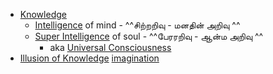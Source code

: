 - [Knowledge]()
    - [Intelligence]() of mind - ^^சிற்றறிவு - மனதின் அறிவு ^^
    - [Super Intelligence]() of soul  - ^^பேரரறிவு - ஆன்ம அறிவு ^^ 
        - aka [Universal Consciousness]()
- [Illusion of Knowledge]() [imagination]()
